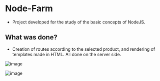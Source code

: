 # Node-Farm

* Project developed for the study of the basic concepts of NodeJS.

## What was done?

* Creation of routes according to the selected product, and rendering of templates made in HTML. All done on the server side. 

![image](https://user-images.githubusercontent.com/89158507/193711595-e3fe79a4-51b0-45e2-8dd8-326b88f50a5b.png)

![image](https://user-images.githubusercontent.com/89158507/193711912-ddeb736a-76f8-49dd-a69e-89aa45d33339.png)

